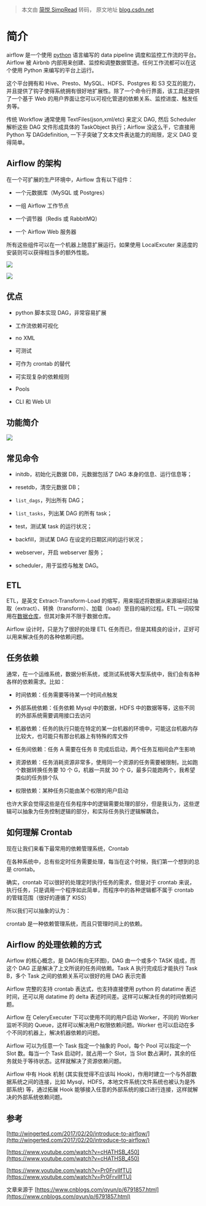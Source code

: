 > 本文由 [简悦 SimpRead](http://ksria.com/simpread/) 转码， 原文地址 [blog.csdn.net](https://blog.csdn.net/qq_41797451/article/details/89091161)

简介
==

airflow 是一个使用 [python](https://so.csdn.net/so/search?q=python) 语言编写的 data pipeline 调度和监控工作流的平台。Airflow 被 Airbnb 内部用来创建、监控和调整数据管道。任何工作流都可以在这个使用 Python 来编写的平台上运行。

这个平台拥有和 Hive、Presto、MySQL、HDFS、Postgres 和 S3 交互的能力，并且提供了钩子使得系统拥有很好地扩展性。除了一个命令行界面，该工具还提供了一个基于 Web 的用户界面让您可以可视化管道的依赖关系、监控进度、触发任务等。

传统 Workflow 通常使用 TextFiles(json,xml/etc) 来定义 DAG, 然后 Scheduler 解析这些 DAG 文件形成具体的 TaskObject 执行；Airflow 没这么干，它直接用 Python 写 DAGdefinition, 一下子突破了文本文件表达能力的局限，定义 DAG 变得简单。

Airflow 的架构
-----------

在一个可扩展的生产环境中，Airflow 含有以下组件：

*   一个元数据库（MySQL 或 Postgres）
    
*   一组 Airflow 工作节点
    
*   一个调节器（Redis 或 RabbitMQ）
    
*   一个 Airflow Web 服务器
    

所有这些组件可以在一个机器上随意扩展运行。如果使用 LocalExcuter 来适度的安装则可以获得相当多的额外性能。

![](https://blog-10039692.file.myqcloud.com/1493196246754_6904_1493196247073.jpg)

![](https://blog-10039692.file.myqcloud.com/1493196268009_4301_1493196268290.jpg)

优点
--

*   python 脚本实现 DAG，非常容易扩展
    
*   工作流依赖可视化
    
*   no XML
    
*   可测试
    
*   可作为 crontab 的替代
    
*   可实现复杂的依赖规则
    
*   Pools
    
*   CLI 和 Web UI
    

功能简介
----

![](https://blog-10039692.file.myqcloud.com/1493196328613_4508_1493196328721.jpg)

常见命令
----

*   initdb，初始化元数据 DB，元数据包括了 DAG 本身的信息、运行信息等；
    
*   resetdb，清空元数据 DB；
    
*   `list_dags`，列出所有 DAG；
    
*   `list_tasks`，列出某 DAG 的所有 task；
    
*   test，测试某 task 的运行状况；
    
*   backfill，测试某 DAG 在设定的日期区间的运行状况；
    
*   webserver，开启 webserver 服务；
    
*   scheduler，用于监控与触发 DAG。
    

ETL
---

ETL，是英文 Extract-Transform-Load 的缩写，用来描述将数据从来源端经过抽取（extract）、转换（transform）、加载（load）至目的端的过程。ETL 一词较常用在[数据仓库](http://baike.baidu.com/item/%E6%95%B0%E6%8D%AE%E4%BB%93%E5%BA%93)，但其对象并不限于数据仓库。

Airflow 设计时，只是为了很好的处理 ETL 任务而已，但是其精良的设计，正好可以用来解决任务的各种依赖问题。

任务依赖
----

通常，在一个运维系统，数据分析系统，或测试系统等大型系统中，我们会有各种各样的依赖需求。比如：

*   时间依赖：任务需要等待某一个时间点触发
    
*   外部系统依赖：任务依赖 Mysql 中的数据，HDFS 中的数据等等，这些不同的外部系统需要调用接口去访问
    
*   机器依赖：任务的执行只能在特定的某一台机器的环境中，可能这台机器内存比较大，也可能只有那台机器上有特殊的库文件
    
*   任务间依赖：任务 A 需要在任务 B 完成后启动，两个任务互相间会产生影响
    
*   资源依赖：任务消耗资源非常多，使用同一个资源的任务需要被限制，比如跑个数据转换任务要 10 个 G，机器一共就 30 个 G，最多只能跑两个，我希望类似的任务排个队
    
*   权限依赖：某种任务只能由某个权限的用户启动
    

也许大家会觉得这些是在任务程序中的逻辑需要处理的部分，但是我认为，这些逻辑可以抽象为任务控制逻辑的部分，和实际任务执行逻辑解耦合。

如何理解 Crontab
------------

现在让我们来看下最常用的依赖管理系统，Crontab

在各种系统中，总有些定时任务需要处理，每当在这个时候，我们第一个想到的总是 crontab。

确实，crontab 可以很好的处理定时执行任务的需求，但是对于 crontab 来说，执行任务，只是调用一个程序如此简单，而程序中的各种逻辑都不属于 crontab 的管辖范围（很好的遵循了 KISS）

所以我们可以抽象的认为：

crontab 是一种依赖管理系统，而且只管理时间上的依赖。

Airflow 的处理依赖的方式
----------------

Airflow 的核心概念，是 DAG(有向无环图)，DAG 由一个或多个 TASK 组成，而这个 DAG 正是解决了上文所说的任务间依赖。Task A 执行完成后才能执行 Task B，多个 Task 之间的依赖关系可以很好的用 DAG 表示完善

Airflow 完整的支持 crontab 表达式，也支持直接使用 python 的 datatime 表述时间，还可以用 datatime 的 delta 表述时间差。这样可以解决任务的时间依赖问题。

Airflow 在 CeleryExecuter 下可以使用不同的用户启动 Worker，不同的 Worker 监听不同的 Queue，这样可以解决用户权限依赖问题。Worker 也可以启动在多个不同的机器上，解决机器依赖的问题。

Airflow 可以为任意一个 Task 指定一个抽象的 Pool，每个 Pool 可以指定一个 Slot 数。每当一个 Task 启动时，就占用一个 Slot，当 Slot 数占满时，其余的任务就处于等待状态。这样就解决了资源依赖问题。

Airflow 中有 Hook 机制 (其实我觉得不应该叫 Hook)，作用时建立一个与外部数据系统之间的连接，比如 Mysql，HDFS，本地文件系统(文件系统也被认为是外部系统) 等，通过拓展 Hook 能够接入任意的外部系统的接口进行连接，这样就解决的外部系统依赖问题。

参考
--

[http://wingerted.com/2017/02/20/introduce-to-airflow/](http://wingerted.com/2017/02/20/introduce-to-airflow/)

[https://www.youtube.com/watch?v=cHATHSB_450](https://www.youtube.com/watch?v=cHATHSB_450)

[https://www.youtube.com/watch?v=Pr0FrvIIfTU](https://www.youtube.com/watch?v=Pr0FrvIIfTU)

文章来源于 [https://www.cnblogs.com/qyun/p/6791857.html](https://www.cnblogs.com/qyun/p/6791857.html)